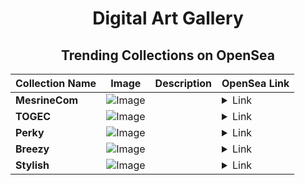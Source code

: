 <div align="center">

# Digital Art Gallery

## Trending Collections on OpenSea

| Collection Name                       | Image                                                                                     | Description                       | OpenSea Link                                                                                          |
|---------------------------------------|-------------------------------------------------------------------------------------------|-----------------------------------|--------------------------------------------------------------------------------------------------------|
| **MesrineCom** | ![Image](https://i.seadn.io/s/raw/files/e313e3a1d39bf90436c2f7c7f8c3141e.png?w=500&auto=format?w=200&auto=format) |  | <details><summary>Link</summary>[MesrineCom](https://opensea.io/collection/mesrinecom)</details> |
| **TOGEC** | ![Image](https://i.seadn.io/s/raw/files/9b3813897b0ddd6ce96c9fe385ea2d84.gif?w=500&auto=format?w=200&auto=format) |  | <details><summary>Link</summary>[TOGEC](https://opensea.io/collection/togec)</details> |
| **Perky** | ![Image](https://i.seadn.io/s/raw/files/a14721433ef9a95a95d62ee2600ace33.jpg?w=500&auto=format?w=200&auto=format) |  | <details><summary>Link</summary>[Perky](https://opensea.io/collection/perky-2105)</details> |
| **Breezy** | ![Image](https://i.seadn.io/s/raw/files/8c8fbcaf81d6c25846e5f43136e4d2e5.jpg?w=500&auto=format?w=200&auto=format) |  | <details><summary>Link</summary>[Breezy](https://opensea.io/collection/breezy-973)</details> |
| **Stylish** | ![Image](https://i.seadn.io/s/raw/files/205e57f414db6f83f00eea37e72a6c63.jpg?w=500&auto=format?w=200&auto=format) |  | <details><summary>Link</summary>[Stylish](https://opensea.io/collection/stylish-1025)</details> |

</div>